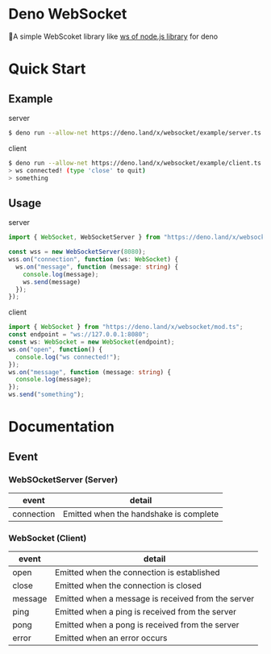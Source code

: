 # Deno WebSocket
🦕A simple WebScoket library like [ws of node.js library](https://github.com/websockets/ws) for deno

# Quick Start

## Example

server

```bash
$ deno run --allow-net https://deno.land/x/websocket/example/server.ts 
```

client

```bash
$ deno run --allow-net https://deno.land/x/websocket/example/client.ts 
> ws connected! (type 'close' to quit)
> something
```

## Usage

server

```typescript
import { WebSocket, WebSocketServer } from "https://deno.land/x/websocket/mod.ts";

const wss = new WebSocketServer(8080);
wss.on("connection", function (ws: WebSocket) {
  ws.on("message", function (message: string) {
    console.log(message);
    ws.send(message)
  });
});

```

client

```typescript
import { WebSocket } from "https://deno.land/x/websocket/mod.ts";
const endpoint = "ws://127.0.0.1:8080";
const ws: WebSocket = new WebSocket(endpoint);
ws.on("open", function() {
  console.log("ws connected!");
});
ws.on("message", function (message: string) {
  console.log(message);
});
ws.send("something");
```

# Documentation

## Event

### WebSOcketServer (Server)

| event | detail|
| --- | --- |
| connection | Emitted when the handshake is complete |


### WebSocket (Client)

| event | detail|
| --- | --- |
| open | Emitted when the connection is established |
| close | Emitted when the connection is closed |
| message | Emitted when a message is received from the server |
| ping | Emitted when a ping is received from the server |
| pong | Emitted when a pong is received from the server |
| error | Emitted when an error occurs |
